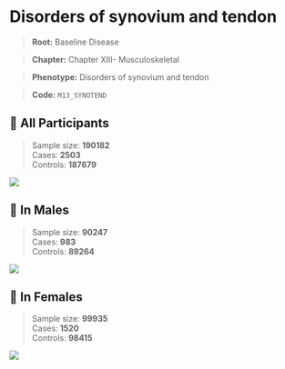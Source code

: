 # Disorders of synovium and tendon

> **Root:** Baseline Disease  

> **Chapter:** Chapter XIII- Musculoskeletal  

> **Phenotype:** Disorders of synovium and tendon  

> **Code:** `M13_SYNOTEND`

## 🧪 All Participants  
> Sample size: **190182**  
> Cases: **2503**  
> Controls: **187679**
<img src="/Disease/Figures/ALL/Baseline/M13_SYNOTEND.png"/>
<CsvTable src="/public/Disease/Data/ALL/Baseline/LG_M13_SYNOTEND.csv" label="🔍 View full results" />

## 👨 In Males  
> Sample size: **90247**  
> Cases: **983**  
> Controls: **89264**
<img src="/Disease/Figures/Male/Baseline/M13_SYNOTEND.png"/>
<CsvTable src="/public/Disease/Data/Male/Baseline/LG_M13_SYNOTEND.csv" label="🔍 View full results" />

## 👩 In Females  
> Sample size: **99935**  
> Cases: **1520**  
> Controls: **98415**
<img src="/Disease/Figures/Female/Baseline/M13_SYNOTEND.png"/>
<CsvTable src="/public/Disease/Data/Female/Baseline/LG_M13_SYNOTEND.csv" label="🔍 View full results" />
